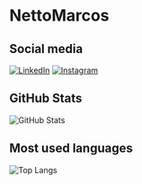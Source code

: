 # NettoMarcos

## Social media

[![LinkedIn](https://img.shields.io/badge/LinkedIn-0F4E7B?style=for-the-badge&logo=linkedin&logoColor=fff)](https://www.linkedin.com/in/marcos-carvalho-netto/)
[![Instagram](https://img.shields.io/badge/Instagram-0F4E7B?style=for-the-badge&logo=instagram&logoColor=fff)](https://www.instagram.com/_marcosnetto_/)

## GitHub Stats

![GitHub Stats](https://github-readme-stats.vercel.app/api?username=NettoMarcos&theme=transparent&bg_color=0F4E7B&border_color=fff&show_icons=true&icon_color=fff&title_color=fff&text_color=FFF)


## Most used languages

![Top Langs](https://github-readme-stats-git-masterrstaa-rickstaa.vercel.app/api/top-langs/?username=NettoMarcos&bg_color=0F4E7B&border_color=FFF&title_color=FFF&text_color=FFF)